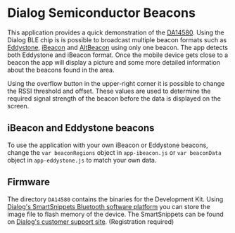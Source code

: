 # Dialog Semiconductor Beacons

This application provides a quick demonstration of the [DA14580](http://www.dialog-semiconductor.com/bluetooth-smart). Using the Dialog BLE chip is is possible to broadcast multiple beacon formats such as [Eddystone](https://developers.google.com/beacons/), [iBeacon](https://developer.apple.com/ibeacon/) and [AltBeacon](http://altbeacon.org/) using only one beacon. The app detects both Eddystone and iBeacon format. Once the mobile device gets close to a beacon the app will display a picture and some more detailed information about the beacons found in the area.

Using the overflow button in the upper-right corner it is possible to change the RSSI threshold and offset. These values are used to determine the required signal strength of the beacon before the data is displayed on the screen.

## iBeacon and Eddystone beacons
To use the application with your own iBeacon or Eddystone beacons, change the `var beaconRegions` object in `app-ibeacon.js` or `var beaconData` object in `app-eddystone.js` to match your own data.

## Firmware
The directory `DA14580` contains the binaries for the Development Kit. Using [Dialog's SmartSnippets Bluetooth software platform](http://www.dialog-semiconductor.com/bluetooth-smart/development-tools) you can store the image file to flash memory of the device. The SmartSnippets can be found on [Dialog's customer support site](http://support.dialog-semiconductor.com/connectivity). (Registration required)
